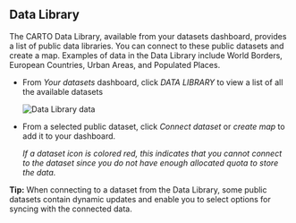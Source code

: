 ## Data Library

The CARTO Data Library, available from your datasets dashboard, provides a list of public data libraries. You can connect to these public datasets and create a map. Examples of data in the Data Library include World Borders, European Countries, Urban Areas, and Populated Places.

- From _Your datasets_ dashboard, click _DATA LIBRARY_ to view a list of all the available datasets

	<span class="wrap-border"><img src="/academy/img/guides/intersecting_layers/datalibrary.jpg" alt="Data Library data" /></span>

- From a selected public dataset, click *Connect dataset* or *create map* to add it to your dashboard.

    _If a dataset icon is colored red, this indicates that you cannot connect to the dataset since you do not have enough allocated quota to store the data._

**Tip:** When connecting to a dataset from the Data Library, some public datasets contain dynamic updates and enable you to select options for syncing with the connected data.
